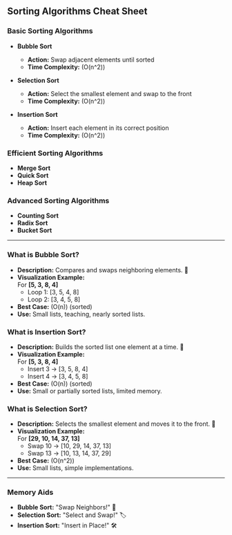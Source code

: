 ## Sorting Algorithms Cheat Sheet

### Basic Sorting Algorithms
- **Bubble Sort**  
  - **Action:** Swap adjacent elements until sorted  
  - **Time Complexity:** \(O(n^2)\)  

- **Selection Sort**  
  - **Action:** Select the smallest element and swap to the front  
  - **Time Complexity:** \(O(n^2)\)  

- **Insertion Sort**  
  - **Action:** Insert each element in its correct position  
  - **Time Complexity:** \(O(n^2)\)  

### Efficient Sorting Algorithms
- **Merge Sort**
- **Quick Sort**
- **Heap Sort**

### Advanced Sorting Algorithms
- **Counting Sort**
- **Radix Sort**
- **Bucket Sort**

---

### What is Bubble Sort?
- **Description:** Compares and swaps neighboring elements. 🔄
- **Visualization Example:**  
  For **[5, 3, 8, 4]**  
  - Loop 1: [3, 5, 4, 8]  
  - Loop 2: [3, 4, 5, 8]  
- **Best Case:** \(O(n)\) (sorted)  
- **Use:** Small lists, teaching, nearly sorted lists.  

### What is Insertion Sort?
- **Description:** Builds the sorted list one element at a time. 🔄
- **Visualization Example:**  
  For **[5, 3, 8, 4]**  
  - Insert 3 → [3, 5, 8, 4]  
  - Insert 4 → [3, 4, 5, 8]  
- **Best Case:** \(O(n)\) (sorted)  
- **Use:** Small or partially sorted lists, limited memory.  

### What is Selection Sort?
- **Description:** Selects the smallest element and moves it to the front. 🔄
- **Visualization Example:**  
  For **[29, 10, 14, 37, 13]**  
  - Swap 10 → [10, 29, 14, 37, 13]  
  - Swap 13 → [10, 13, 14, 37, 29]  
- **Best Case:** \(O(n^2)\)  
- **Use:** Small lists, simple implementations.  

---

### Memory Aids
- **Bubble Sort:** "Swap Neighbors!" 🛁
- **Selection Sort:** "Select and Swap!" 🏷️
- **Insertion Sort:** "Insert in Place!" 🛠️

